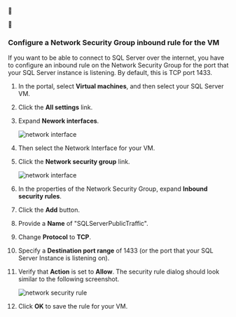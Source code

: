 
<!-- Ibiza portal: tested -->


### Configure a Network Security Group inbound rule for the VM

If you want to be able to connect to SQL Server over the internet, you have to configure an inbound rule on the Network Security Group for the port that your SQL Server instance is listening. By default, this is TCP port 1433.

1. In the portal, select **Virtual machines**, and then select your SQL Server VM.

2. Click the **All settings** link.

3. Expand **Nework interfaces**.

	![network interface](./media/virtual-machines-sql-server-connection-steps/rm-network-interface.png)

4. Then select the Network Interface for your VM. 

4. Click the **Network security group** link.

	![network interface](./media/virtual-machines-sql-server-connection-steps/rm-network-security-group.png)

6. In the properties of the Network Security Group, expand **Inbound security rules**.

5. Click the **Add** button.

6. Provide a **Name** of "SQLServerPublicTraffic".

7. Change **Protocol** to **TCP**.

8. Specify a **Destination port range** of 1433 (or the port that your SQL Server Instance is listening on). 

9. Verify that **Action** is set to **Allow**. The security rule dialog should look similar to the following screenshot.

	![network security rule](./media/virtual-machines-sql-server-connection-steps/rm-network-security-rule.png)

9. Click **OK** to save the rule for your VM.

